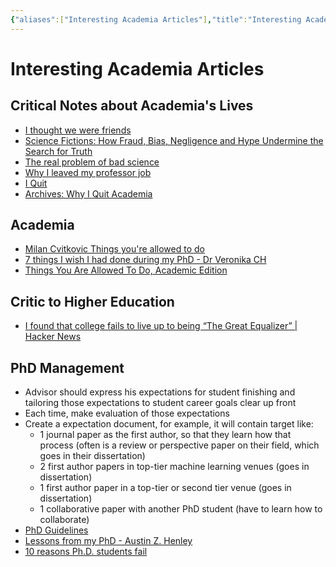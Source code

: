 ```yaml
---
{"aliases":["Interesting Academia Articles"],"title":"Interesting Academia Articles","date":"2021-11-18","tags":["reading"],"dg-publish":true,"permalink":"/academia/academia-reading/","dgPassFrontmatter":true}
---
```



# Interesting Academia Articles

## Critical Notes about Academia's Lives

- [I thought we were friends](https://nautil.us/blog/you-want-to-see-my-data-i-thought-we-were-friends)
- [Science Fictions: How Fraud, Bias, Negligence and Hype Undermine the Search for Truth](https://www.sciencefictions.org/)
- [The real problem of bad science](https://statmodeling.stat.columbia.edu/2020/07/29/the-crooks-get-the-headlines-but-the-real-problem-is-bad-science-done-by-non-crooks/)
- [Why I leaved my professor job](https://reyammer.io/blog/2020/10/03/the-good-the-bad-and-the-bye-bye-why-i-left-my-tenured-academic-job/#part-2-the-bad-mdash-what-pushed-me-to-leave-the-job)
- [I Quit](https://medium.com/@jamesheathers/i-quit-be062295f638)
- [Archives: Why I Quit Academia](https://aardvark-lily-k2lz.squarespace.com/transcripts/archives/quit-academia)

## Academia

- [Milan Cvitkovic Things you're allowed to do](https://milan.cvitkovic.net/writing/things_youre_allowed_to_do/)
- [7 things I wish I had done during my PhD - Dr Veronika CH](https://veronikach.com/phd-advice/7-things-i-wish-i-had-done-during-my-phd/)
- [Things You Are Allowed To Do, Academic Edition](https://bastian.rieck.me/blog/posts/2021/things/)

## Critic to Higher Education

- [I found that college fails to live up to being “The Great Equalizer” | Hacker News](https://news.ycombinator.com/item?id=29614837)

## PhD Management

- Advisor should express his expectations for student finishing and tailoring those expectations to student career goals clear up front
- Each time, make evaluation of those expectations
- Create a expectation document, for example, it will contain target like:
    - 1 journal paper as the first author, so that they learn how that process (often is a review or perspective paper on their field, which goes in their dissertation)
    - 2 first author papers in top-tier machine learning venues (goes in dissertation)
    - 1 first author paper in a top-tier or second tier venue (goes in dissertation)
    - 1 collaborative paper with another PhD student (have to learn how to collaborate)
- [PhD Guidelines](https://docs.google.com/document/d/11D3kHElzS2HQxTwPqcaTnU5HCJ8WGE5brTXI4KLf4dM/preview?pru=AAABdEuvtyI*GzkahQDc6258ENvVeY5r0w)
- [Lessons from my PhD - Austin Z. Henley](https://web.eecs.utk.edu/~azh/blog/lessonsfrommyphd.html)
- [10 reasons Ph.D. students fail](https://matt.might.net/articles/ways-to-fail-a-phd/)
